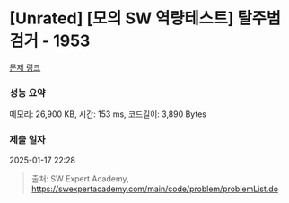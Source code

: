 # [Unrated] [모의 SW 역량테스트] 탈주범 검거 - 1953 

[문제 링크](https://swexpertacademy.com/main/code/problem/problemDetail.do?contestProbId=AV5PpLlKAQ4DFAUq) 

### 성능 요약

메모리: 26,900 KB, 시간: 153 ms, 코드길이: 3,890 Bytes

### 제출 일자

2025-01-17 22:28



> 출처: SW Expert Academy, https://swexpertacademy.com/main/code/problem/problemList.do
